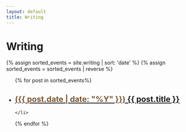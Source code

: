 ```yaml
---
layout: default
title: Writing
---
```


<h1>Writing</h1>


{% assign sorted_events = site.writing | sort: 'date' %}
{% assign sorted_events = sorted_events | reverse %}
<div class="blog">
<ul class="spaced-list">
  {% for post in sorted_events%}
    <li>
      <h2><a href="{{ post.url }}"><span style="color: #785734">({{ post.date | date: "%Y" }})</span> {{ post.title }}</a></h2>

    </li>
  {% endfor %}
</ul>
</div>

